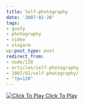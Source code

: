 ```yaml
---
title: Self-photography
date: '2007-02-28'
tags:
- goofy
- photography
- video
- vlogarm
wp:post_type: post
redirect_from:
- node/120
- articles/self-photography
- 2007/02/self-photography/
- "?p=120"
---
```


[ ![](http://blip.tv/file/get/Bensheldon-Selfphotography203.flv.jpg "Click To Play") ](http://blip.tv/file/get/Bensheldon-Selfphotography203.flv)
[Click To Play](http://blip.tv/file/get/Bensheldon-Selfphotography203.flv)
